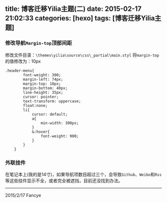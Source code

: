 title: 博客迁移Yilia主题(二)
date: 2015-02-17 21:02:33
categories: [hexo]
tags: [博客迁移Yilia主题]
---

### 修改导航`Margin-top`顶部间距

修改文件目录：`\themes\yilia\source\css\_partial\main.styl`
将`margin-top`的值修改为：10px
```
.header-menu{
		font-weight: 300;
		margin-left: 74px;
		margin-top: 10px;
		margin-bottom: 40px;
		line-height: 35px;
		cursor: pointer;
		text-transform: uppercase;
		float:none;
		li{
			cursor: default;
			a{
				min-width: 300px;
			}
			&:hover{
				font-weight: 900;
			}
		}
	}
```
<!-- more -->
### 外联挂件

在笔记本上(我的是14寸)，如果导航项数目超过三个，会导致`Github`、`Weibo`和`Rss`等这些挂件显示不全，或者完全被遮挡，目前还没找到办法。

---
2015/2/17 Fancye